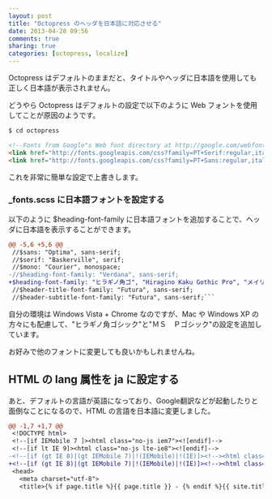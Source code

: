 ```yaml
---
layout: post
title: "Octopress のヘッダを日本語に対応させる"
date: 2013-04-28 09:56
comments: true
sharing: true
categories: [octopress, localize] 
---
```

Octopress はデフォルトのままだと、タイトルやヘッダに日本語を使用しても正しく日本語が表示されません。

どうやら Octopress はデフォルトの設定で以下のように Web フォントを使用してことが原因のようです。

```bash
$ cd octopress
```

```html source/_includes/custom/head.html
<!--Fonts from Google"s Web font directory at http://google.com/webfonts -->
<link href="http://fonts.googleapis.com/css?family=PT+Serif:regular,italic,bold,bolditalic" rel="stylesheet" type="text/css">
<link href="http://fonts.googleapis.com/css?family=PT+Sans:regular,italic,bold,bolditalic" rel="stylesheet" type="text/css">
```
これを非常に簡単な設定で上書きします。

### _fonts.scss に日本語フォントを設定する
以下のように $heading-font-family に日本語フォントを追加することで、ヘッダに日本語を表示することができます。

```diff sass/custom/_fonts.scss
@@ -5,6 +5,6 @@
 //$sans: "Optima", sans-serif;
 //$serif: "Baskerville", serif;
 //$mono: "Courier", monospace;
-//$heading-font-family: "Verdana", sans-serif;
+$heading-font-family: "ヒラギノ角ゴ", "Hiragino Kaku Gothic Pro", "メイリオ", Meiryo, "ＭＳ Ｐゴシック","MS PGothic", "Verdana", sans-serif;
 //$header-title-font-family: "Futura", sans-serif;
 //$header-subtitle-font-family: "Futura", sans-serif;```
```

自分の環境は Windows Vista + Chrome なのですが、Mac や Windows XP の方々にも配慮して、"ヒラギノ角ゴシック"と"ＭＳ　Ｐゴシック"の設定を追加しています。

お好みで他のフォントに変更しても良いかもしれませんね。

HTML の lang 属性を ja に設定する
---------------------------------
あと、デフォルトの言語が英語になっており、Google翻訳などが起動したりと面倒なことになるので、HTML の言語を日本語に変更しました。

```diff source/_includes/head.html
@@ -1,7 +1,7 @@
 <!DOCTYPE html>
 <!--[if IEMobile 7 ]><html class="no-js iem7"><![endif]-->
 <!--[if lt IE 9]><html class="no-js lte-ie8"><![endif]-->
-<!--[if (gt IE 8)|(gt IEMobile 7)|!(IEMobile)|!(IE)]><!--><html class="no-js" lang="en"><!--<![endif]-->
+<!--[if (gt IE 8)|(gt IEMobile 7)|!(IEMobile)|!(IE)]><!--><html class="no-js" lang="ja"><!--<![endif]-->
 <head>
   <meta charset="utf-8">
   <title>{% if page.title %}{{ page.title }} - {% endif %}{{ site.title }}</title>
```

